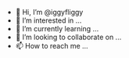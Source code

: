 - 👋 Hi, I’m @iggyfliggy
- 👀 I’m interested in ...
- 🌱 I’m currently learning ...
- 💞️ I’m looking to collaborate on ...
- 📫 How to reach me ...

<!---
iggyfliggy/iggyfliggy is a ✨ special ✨ repository because its `README.md` (this file) appears on your GitHub profile.
You can click the Preview link to take a look at your changes.
--->
